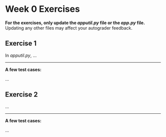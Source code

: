 # Week 0 Exercises

**For the exercises, only update the *apputil.py* file or the *app.py* file.** Updating any other files may affect your autograder feedback.

## Exercise 1

In *apputil.py*, ...

---

**A few test cases:**

...

## Exercise 2

...

---

**A few test cases:**

...